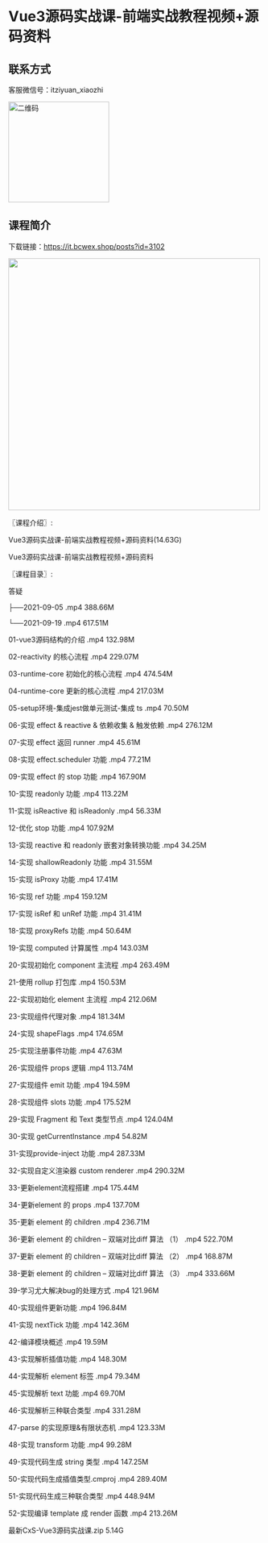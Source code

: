 # Vue3源码实战课-前端实战教程视频+源码资料

## 联系方式

客服微信号：itziyuan_xiaozhi

<img src="https://ziyuanyun.oss-cn-guangzhou.aliyuncs.com/common/20240614073449/666b82192834a.jpg" width="200" height="200" alt="二维码">

## 课程简介

下载链接：https://it.bcwex.shop/posts?id=3102

<img src="https://ziyuanyun.oss-cn-guangzhou.aliyuncs.com/yun/20240515185009/664493613c7d2.jpg" width="500" alt="">

  〖课程介绍〗:

 Vue3源码实战课-前端实战教程视频+源码资料(14.63G)

 Vue3源码实战课-前端实战教程视频+源码资料



 〖课程目录〗:

 答疑

 ├──2021-09-05 .mp4 388.66M

 └──2021-09-19 .mp4 617.51M

 01-vue3源码结构的介绍 .mp4 132.98M

 02-reactivity 的核心流程 .mp4 229.07M

 03-runtime-core 初始化的核心流程 .mp4 474.54M

 04-runtime-core 更新的核心流程 .mp4 217.03M

 05-setup环境-集成jest做单元测试-集成 ts .mp4 70.50M

 06-实现 effect &amp; reactive &amp; 依赖收集 &amp; 触发依赖 .mp4 276.12M

 07-实现 effect 返回 runner .mp4 45.61M

 08-实现 effect.scheduler 功能 .mp4 77.21M

 09-实现 effect 的 stop 功能 .mp4 167.90M

 10-实现 readonly 功能 .mp4 113.22M

 11-实现 isReactive 和 isReadonly .mp4 56.33M

 12-优化 stop 功能 .mp4 107.92M

 13-实现 reactive 和 readonly 嵌套对象转换功能 .mp4 34.25M

 14-实现 shallowReadonly 功能 .mp4 31.55M

 15-实现 isProxy 功能 .mp4 17.41M

 16-实现 ref 功能 .mp4 159.12M

 17-实现 isRef 和 unRef 功能 .mp4 31.41M

 18-实现 proxyRefs 功能 .mp4 50.64M

 19-实现 computed 计算属性 .mp4 143.03M

 20-实现初始化 component 主流程 .mp4 263.49M

 21-使用 rollup 打包库 .mp4 150.53M

 22-实现初始化 element 主流程 .mp4 212.06M

 23-实现组件代理对象 .mp4 181.34M

 24-实现 shapeFlags .mp4 174.65M

 25-实现注册事件功能 .mp4 47.63M

 26-实现组件 props 逻辑 .mp4 113.74M

 27-实现组件 emit 功能 .mp4 194.59M

 28-实现组件 slots 功能 .mp4 175.52M

 29-实现 Fragment 和 Text 类型节点 .mp4 124.04M

 30-实现 getCurrentInstance .mp4 54.82M

 31-实现provide-inject 功能 .mp4 287.33M

 32-实现自定义渲染器 custom renderer .mp4 290.32M

 33-更新element流程搭建 .mp4 175.44M

 34-更新element 的 props .mp4 137.70M

 35-更新 element 的 children .mp4 236.71M

 36-更新 element 的 children &#8211; 双端对比diff 算法 （1） .mp4 522.70M

 37-更新 element 的 children &#8211; 双端对比diff 算法 （2） .mp4 168.87M

 38-更新 element 的 children &#8211; 双端对比diff 算法 （3） .mp4 333.66M

 39-学习尤大解决bug的处理方式 .mp4 121.96M

 40-实现组件更新功能 .mp4 196.84M

 41-实现 nextTick 功能 .mp4 142.36M

 42-编译模块概述 .mp4 19.59M

 43-实现解析插值功能 .mp4 148.30M

 44-实现解析 element 标签 .mp4 79.34M

 45-实现解析 text 功能 .mp4 69.70M

 46-实现解析三种联合类型 .mp4 331.28M

 47-parse 的实现原理&amp;有限状态机 .mp4 123.33M

 48-实现 transform 功能 .mp4 99.28M

 49-实现代码生成 string 类型 .mp4 147.25M

 50-实现代码生成插值类型.cmproj .mp4 289.40M

 51-实现代码生成三种联合类型 .mp4 448.94M

 52-实现编译 template 成 render 函数 .mp4 213.26M

 最新CxS-Vue3源码实战课.zip 5.14G

  